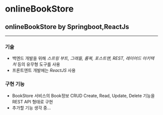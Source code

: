# onlineBookStore
## onlineBookStore by Springboot,ReactJs

***
### 기술
+ 백엔드 개발을 위해 *스프링 부트, 그래들, 롬복, 포스트맨, REST, 레이어드 아키텍처* 등의 유무형 도구를 사용
+ 프론트엔트 개발에는 *ReactJS* 사용

### 구현 기능
+ BookStore 서비스의 Book정보 CRUD Create, Read, Update, Delete 기능을 REST API 형태로 구현
+ 추가할 기능 생각 중...
